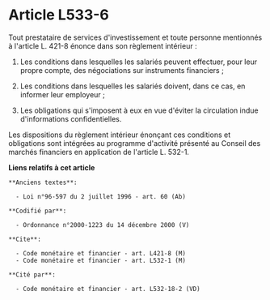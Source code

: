 # Article L533-6

Tout prestataire de services d'investissement et toute personne mentionnés à l'article L. 421-8 énonce dans son règlement
intérieur :

1. Les conditions dans lesquelles les salariés peuvent effectuer, pour leur propre compte, des négociations sur instruments
financiers ;

2. Les conditions dans lesquelles les salariés doivent, dans ce cas, en informer leur employeur ;

3. Les obligations qui s'imposent à eux en vue d'éviter la circulation indue d'informations confidentielles.

Les dispositions du règlement intérieur énonçant ces conditions et obligations sont intégrées au programme d'activité
présenté au Conseil des marchés financiers en application de l'article L. 532-1.

**Liens relatifs à cet article**

	**Anciens textes**:

	  - Loi n°96-597 du 2 juillet 1996 - art. 60 (Ab)

	**Codifié par**:

	  - Ordonnance n°2000-1223 du 14 décembre 2000 (V)

	**Cite**:

	  - Code monétaire et financier - art. L421-8 (M)
	  - Code monétaire et financier - art. L532-1 (M)

	**Cité par**:

	  - Code monétaire et financier - art. L532-18-2 (VD)
